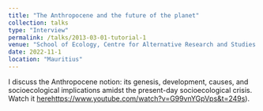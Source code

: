 ```yaml
---
title: "The Anthropocene and the future of the planet"
collection: talks
type: "Interview"
permalink: /talks/2013-03-01-tutorial-1
venue: "School of Ecology, Centre for Alternative Research and Studies (CARES)"
date: 2022-11-1
location: "Mauritius"
---
```

I discuss the Anthropocene notion: its genesis, development, causes, and socioecological implications amidst the present-day socioecological crisis.
Watch it [here](https://www.youtube.com/watch?v=G99vnYGpVps&t=249s)https://www.youtube.com/watch?v=G99vnYGpVps&t=249s).


